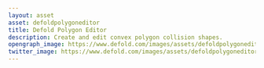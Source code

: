 ```yaml
---
layout: asset
asset: defoldpolygoneditor
title: Defold Polygon Editor
description: Create and edit convex polygon collision shapes.
opengraph_image: https://www.defold.com/images/assets/defoldpolygoneditor-thumb.png
twitter_image: https://www.defold.com/images/assets/defoldpolygoneditor-thumb.png
---
```

